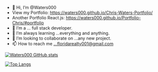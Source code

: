- 👋 Hi, I’m @Waters000
- View my Portfolio: https://waters000.github.io/Chris-Waters-Portfolio/
- Another Portfolio React.js: https://waters000.github.io/Portfolio-Chris/#portfolio
- 👀 I’m a ... full stack developer.
- 🌱 I’m always learning ...everything and anything.  
- 💞️ I’m looking to collaborate on ...any new project.
- 📫 How to reach me ...floridarealty001@gmail.com

[![Waters000 GitHub stats](https://github-readme-stats.vercel.app/api?username=waters000)](https://github.com/waters000/github-readme-stats)

[![Top Langs](https://github-readme-stats.vercel.app/api/top-langs/?username=waters000)](https://github.com/anuraghazra/github-readme-stats)




<!---
Waters000/Waters000 is a ✨ special ✨ repository because its `README.md` (this file) appears on your GitHub profile.
You can click the Preview link to take a look at your changes.
--->
